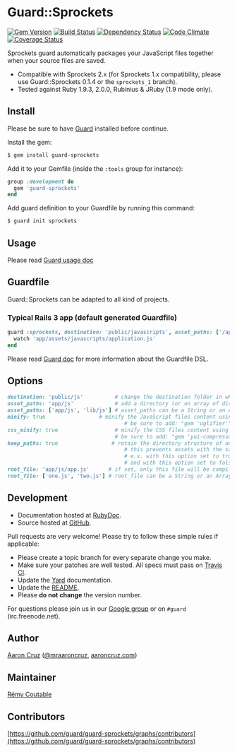 # Guard::Sprockets

[![Gem Version](https://badge.fury.io/rb/guard-sprockets.png)](http://badge.fury.io/rb/guard-sprockets) [![Build Status](https://travis-ci.org/guard/guard-sprockets.png?branch=master)](https://travis-ci.org/guard/guard-sprockets) [![Dependency Status](https://gemnasium.com/guard/guard-sprockets.png)](https://gemnasium.com/guard/guard-sprockets) [![Code Climate](https://codeclimate.com/github/guard/guard-sprockets.png)](https://codeclimate.com/github/guard/guard-sprockets) [![Coverage Status](https://coveralls.io/repos/guard/guard-sprockets/badge.png?branch=master)](https://coveralls.io/r/guard/guard-sprockets)

Sprockets guard automatically packages your JavaScript files together when your source files are saved.

* Compatible with Sprockets 2.x (for Sprockets 1.x compatibility, please use Guard::Sprockets 0.1.4 or the `sprockets_1` branch).
* Tested against Ruby 1.9.3, 2.0.0, Rubinius & JRuby (1.9 mode only).

## Install

Please be sure to have [Guard](https://github.com/guard/guard) installed before continue.

Install the gem:

```bash
$ gem install guard-sprockets
```

Add it to your Gemfile (inside the `:tools` group for instance):

```ruby
group :development do
  gem 'guard-sprockets'
end
```

Add guard definition to your Guardfile by running this command:

```bash
$ guard init sprockets
```

## Usage

Please read [Guard usage doc](https://github.com/guard/guard#readme)

## Guardfile

Guard::Sprockets can be adapted to all kind of projects.

### Typical Rails 3 app (default generated Guardfile)

```ruby
guard :sprockets, destination: 'public/javascripts', asset_paths: ['/app/assets/javascripts'] do
  watch 'app/assets/javascripts/application.js'
end
```

Please read [Guard doc](https://github.com/guard/guard#readme) for more information about the Guardfile DSL.

## Options

```ruby
destination: 'public/js'          # change the destination folder in which the compiled assets are saved, default: 'public/javascripts'
asset_paths: 'app/js'             # add a directory (or on array of directories) to Sprockets' environment's load path, default: ['app/assets/javascripts']
asset_paths: ['app/js', 'lib/js'] # asset_paths can be a String or an Array
minify: true                 # minify the JavaScript files content using Uglifier. You can pass true, false, or an Uglifier options hash. default: false
                                     # be sure to add: "gem 'uglifier'" in your Gemfile
css_minify: true                  # minify the CSS files content using YUI Compressor, default: false
                                  # be sure to add: "gem 'yui-compressor'" in your Gemfile
keep_paths: true                 # retain the directory structure of an asset's path relative to the asset_path, default: false
                                     # this prevents assets with the same basename, but placed different folders, from overwriting each other in the destination folder
                                     # e.x. with this option set to true: app/js/vendor/rails/turbolinks.js.coffee -> public/js/vendor/rails/turbolinks.js
                                     # and with this option set to false: app/js/vendor/rails/turbolinks.js.coffee -> public/js/turbolinks.js
root_file: 'app/js/app.js'      # if set, only this file will be compiled, default: nil
root_file: ['one.js', 'two.js'] # root_file can be a String or an Array
```

## Development

* Documentation hosted at [RubyDoc](http://rubydoc.info/gems/guard-sprockets/frames).
* Source hosted at [GitHub](https://github.com/guard/guard-sprockets).

Pull requests are very welcome! Please try to follow these simple rules if applicable:

* Please create a topic branch for every separate change you make.
* Make sure your patches are well tested. All specs must pass on [Travis CI](https://travis-ci.org/guard/guard-sprockets).
* Update the [Yard](http://yardoc.org/) documentation.
* Update the [README](https://github.com/guard/guard-sprockets/blob/master/README.md).
* Please **do not change** the version number.

For questions please join us in our [Google group](http://groups.google.com/group/guard-dev) or on
`#guard` (irc.freenode.net).

## Author

[Aaron Cruz](https://github.com/pferdefleisch) ([@mraaroncruz](http://twitter.com/mraaroncruz), [aaroncruz.com](http://aaroncruz.com))

## Maintainer

[Rémy Coutable](https://github.com/rymai)

## Contributors

[https://github.com/guard/guard-sprockets/graphs/contributors](https://github.com/guard/guard-sprockets/graphs/contributors)
